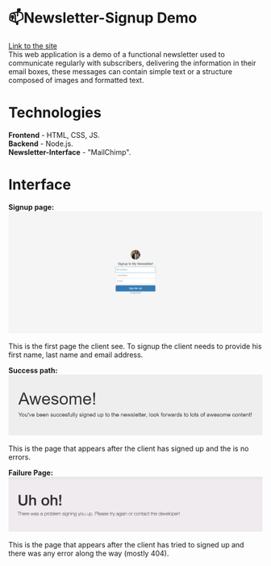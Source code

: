 # 📫Newsletter-Signup Demo

[Link to the site](https://peaceful-badlands-76304.herokuapp.com/ 'Newsletter-signup-demo')  
This web application is a demo of a functional newsletter used to communicate regularly with subscribers, delivering the information in their email boxes, these messages can contain simple text or a structure composed of images and formatted text.

# Technologies

**Frontend** - HTML, CSS, JS.  
**Backend** - Node.js.  
**Newsletter-Interface** - "MailChimp".

# Interface

**Signup page:**  
![Signup Page](public/images/newsletterfull.JPG 'Signup Page')

This is the first page the client see.
To signup the client needs to provide his first name, last name and email address.

**Success path:**
![Success path](public/images/success.JPG 'Success Page')

This is the page that appears after the client has signed up and the is no errors.

**Failure Page:**
![Failure path](public/images/Failure.JPG 'Failure Page')

This is the page that appears after the client has tried to signed up and there was any error along the way (mostly 404).
